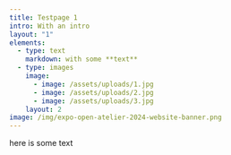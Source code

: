 ```yaml
---
title: Testpage 1
intro: With an intro
layout: "1"
elements:
  - type: text
    markdown: with some **text**
  - type: images
    image:
      - image: /assets/uploads/1.jpg
      - image: /assets/uploads/2.jpg
      - image: /assets/uploads/3.jpg
    layout: 2
image: /img/expo-open-atelier-2024-website-banner.png
---
```

here is some text
